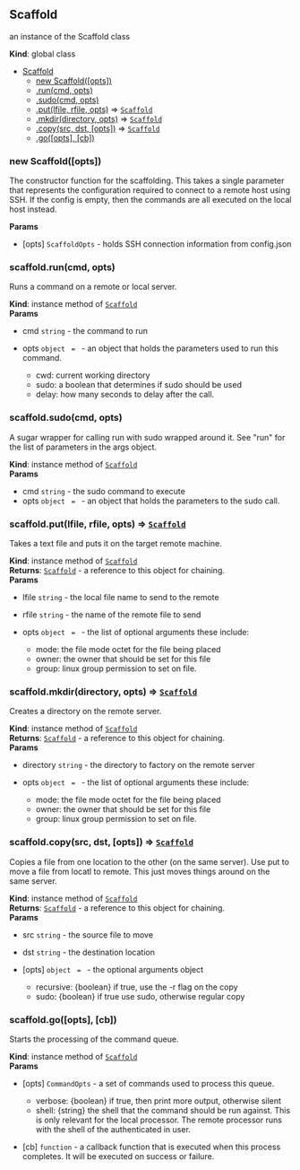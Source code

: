 <a name="Scaffold"></a>

## Scaffold
an instance of the Scaffold class

**Kind**: global class  

* [Scaffold](#Scaffold)
    * [new Scaffold([opts])](#new_Scaffold_new)
    * [.run(cmd, opts)](#Scaffold+run)
    * [.sudo(cmd, opts)](#Scaffold+sudo)
    * [.put(lfile, rfile, opts)](#Scaffold+put) ⇒ [<code>Scaffold</code>](#Scaffold)
    * [.mkdir(directory, opts)](#Scaffold+mkdir) ⇒ [<code>Scaffold</code>](#Scaffold)
    * [.copy(src, dst, [opts])](#Scaffold+copy) ⇒ [<code>Scaffold</code>](#Scaffold)
    * [.go([opts], [cb])](#Scaffold+go)

<a name="new_Scaffold_new"></a>

### new Scaffold([opts])
The constructor function for the scaffolding.  This takes a single parameter
that represents the configuration required to connect to a remote host using
SSH.  If the config is empty, then the commands are all executed on the
local host instead.

**Params**

- [opts] <code>ScaffoldOpts</code> - holds SSH connection information from config.json

<a name="Scaffold+run"></a>

### scaffold.run(cmd, opts)
Runs a command on a remote or local server.

**Kind**: instance method of [<code>Scaffold</code>](#Scaffold)  
**Params**

- cmd <code>string</code> - the command to run
- opts <code>object</code> <code> = </code> - an object that holds the parameters used to run
this command.

  - cwd: current working directory
  - sudo: a boolean that determines if sudo should be used
  - delay: how many seconds to delay after the call.

<a name="Scaffold+sudo"></a>

### scaffold.sudo(cmd, opts)
A sugar wrapper for calling run with sudo wrapped around it.  See "run" for
the list of parameters in the args object.

**Kind**: instance method of [<code>Scaffold</code>](#Scaffold)  
**Params**

- cmd <code>string</code> - the sudo command to execute
- opts <code>object</code> <code> = </code> - an object that holds the parameters to the sudo call.

<a name="Scaffold+put"></a>

### scaffold.put(lfile, rfile, opts) ⇒ [<code>Scaffold</code>](#Scaffold)
Takes a text file and puts it on the target remote machine.

**Kind**: instance method of [<code>Scaffold</code>](#Scaffold)  
**Returns**: [<code>Scaffold</code>](#Scaffold) - a reference to this object for chaining.  
**Params**

- lfile <code>string</code> - the local file name to send to the remote
- rfile <code>string</code> - the name of the remote file to send
- opts <code>object</code> <code> = </code> - the list of optional arguments  these include:

  - mode: the file mode octet for the file being placed
  - owner: the owner that should be set for this file
  - group: linux group permission to set on file.

<a name="Scaffold+mkdir"></a>

### scaffold.mkdir(directory, opts) ⇒ [<code>Scaffold</code>](#Scaffold)
Creates a directory on the remote server.

**Kind**: instance method of [<code>Scaffold</code>](#Scaffold)  
**Returns**: [<code>Scaffold</code>](#Scaffold) - a reference to this object for chaining.  
**Params**

- directory <code>string</code> - the directory to factory on the remote server
- opts <code>object</code> <code> = </code> - the list of optional arguments  these include:

  - mode: the file mode octet for the file being placed
  - owner: the owner that should be set for this file
  - group: linux group permission to set on file.

<a name="Scaffold+copy"></a>

### scaffold.copy(src, dst, [opts]) ⇒ [<code>Scaffold</code>](#Scaffold)
Copies a file from one location to the other (on the same server).  Use put
to move a file from locatl to remote.  This just moves things around on the
same server.

**Kind**: instance method of [<code>Scaffold</code>](#Scaffold)  
**Returns**: [<code>Scaffold</code>](#Scaffold) - a reference to this object for chaining.  
**Params**

- src <code>string</code> - the source file to move
- dst <code>string</code> - the destination location
- [opts] <code>object</code> <code> = </code> - the optional arguments object

  - recursive: {boolean} if true, use the -r flag on the copy
  - sudo: {boolean} if true use sudo, otherwise regular copy

<a name="Scaffold+go"></a>

### scaffold.go([opts], [cb])
Starts the processing of the command queue.

**Kind**: instance method of [<code>Scaffold</code>](#Scaffold)  
**Params**

- [opts] <code>CommandOpts</code> - a set of commands used to process this queue.

    - verbose: {boolean} if true, then print more output, otherwise silent
    - shell: {string} the shell that the command should be run against.  This
      is only relevant for the local processor.   The remote processor runs
      with the shell of the authenticated in user.
- [cb] <code>function</code> - a callback function that is executed when this process
completes.  It will be executed on success or failure.

